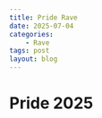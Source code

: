 ```yaml
---
title: Pride Rave
date: 2025-07-04
categories:
    - Rave
tags: post
layout: blog
---
```

# Pride 2025